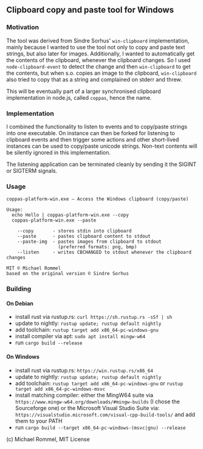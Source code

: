 ## Clipboard copy and paste tool for Windows

### Motivation

The tool was derived from Sindre Sorhus' `win-clipboard` implementation,
mainly because I wanted to use the tool not only to copy and paste text
strings, but also later for images. Additionally, I wanted to
automatically get the contents of the clipboard, whenever the clipboard
changes. So I used `node-clipboard-event` to detect the change and then
`win-clipboard` to get the contents, but when s.o. copies an image to the
clipboard, `win-clipboard` also tried to copy that as a string and complained
on stderr and threw.

This will be eventually part of a larger synchronised clipboard implementation
in node.js, called `coppas`, hence the name.

### Implementation

I combined the functionality to listen to events and to copy/paste strings
into one executable. On instance can then be forked for listening to
clipboard events and then trigger some actions and other short-lived
instances can be used to copy/paste unicode strings. Non-text contents
will be silently ignored in this implementation.

The listening application can be terminated cleanly by sending it the
SIGINT or SIGTERM signals.


### Usage

```
coppas-platform-win.exe – Access the Windows clipboard (copy/paste)

Usage:
  echo Hello | coppas-platform-win.exe --copy
  coppas-platform-win.exe --paste

    --copy       - stores stdin into clipboard
    --paste      - pastes clipboard content to stdout
    --paste-img  - pastes images from clipboard to stdout
                   (preferred formats: png, bmp)
    --listen     - writes CBCHANGED to stdout whenever the clipboard changes

MIT © Michael Rommel
based on the original version © Sindre Sorhus
```

### Building

#### On Debian

- install rust via rustup.rs: `curl https://sh.rustup.rs -sSf | sh`
- update to nightly: `rustup update; rustup default nightly`
- add toolchain: `rustup target add x86_64-pc-windows-gnu`
- install compiler via apt: `sudo apt install mingw-w64`
- run `cargo build --release`

#### On Windows

- install rust via rustup.rs: `https://win.rustup.rs/x86_64`
- update to nightly: `rustup update; rustup default nightly`
- add toolchain: `rustup target add x86_64-pc-windows-gnu` or
  `rustup target add x86_64-pc-windows-msvc`
- install matching compiler: either the MingW64 suite via
  `https://www.mingw-w64.org/downloads/#mingw-builds` (I chose the
  Sourceforge one) or the Microsoft Visual Studio Suite via:
  `https://visualstudio.microsoft.com/visual-cpp-build-tools/` and add
  them to your PATH
- run `cargo build --target x86_64-pc-windows-(msvc|gnu) --release`

(c) Michael Rommel, MIT License

